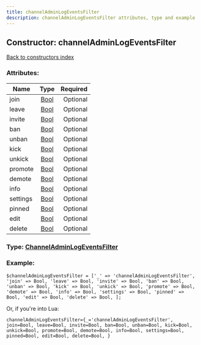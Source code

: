 ```yaml
---
title: channelAdminLogEventsFilter
description: channelAdminLogEventsFilter attributes, type and example
---
```

## Constructor: channelAdminLogEventsFilter  
[Back to constructors index](index.md)



### Attributes:

| Name     |    Type       | Required |
|----------|:-------------:|---------:|
|join|[Bool](../types/Bool.md) | Optional|
|leave|[Bool](../types/Bool.md) | Optional|
|invite|[Bool](../types/Bool.md) | Optional|
|ban|[Bool](../types/Bool.md) | Optional|
|unban|[Bool](../types/Bool.md) | Optional|
|kick|[Bool](../types/Bool.md) | Optional|
|unkick|[Bool](../types/Bool.md) | Optional|
|promote|[Bool](../types/Bool.md) | Optional|
|demote|[Bool](../types/Bool.md) | Optional|
|info|[Bool](../types/Bool.md) | Optional|
|settings|[Bool](../types/Bool.md) | Optional|
|pinned|[Bool](../types/Bool.md) | Optional|
|edit|[Bool](../types/Bool.md) | Optional|
|delete|[Bool](../types/Bool.md) | Optional|



### Type: [ChannelAdminLogEventsFilter](../types/ChannelAdminLogEventsFilter.md)


### Example:

```
$channelAdminLogEventsFilter = ['_' => 'channelAdminLogEventsFilter', 'join' => Bool, 'leave' => Bool, 'invite' => Bool, 'ban' => Bool, 'unban' => Bool, 'kick' => Bool, 'unkick' => Bool, 'promote' => Bool, 'demote' => Bool, 'info' => Bool, 'settings' => Bool, 'pinned' => Bool, 'edit' => Bool, 'delete' => Bool, ];
```  

Or, if you're into Lua:  


```
channelAdminLogEventsFilter={_='channelAdminLogEventsFilter', join=Bool, leave=Bool, invite=Bool, ban=Bool, unban=Bool, kick=Bool, unkick=Bool, promote=Bool, demote=Bool, info=Bool, settings=Bool, pinned=Bool, edit=Bool, delete=Bool, }

```



